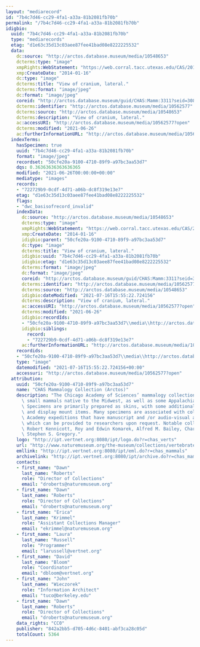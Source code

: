 ```yaml
---
layout: "mediarecord"
id: "7b4c7d46-cc29-4fa1-a33a-81b2081fb70b"
permalink: "/7b4c7d46-cc29-4fa1-a33a-81b2081fb70b"
idigbio:
  uuid: "7b4c7d46-cc29-4fa1-a33a-81b2081fb70b"
  type: "mediarecords"
  etag: "d1e63c35d13c03aee87fee41bad08e8222225532"
  data:
    dc:source: "http://arctos.database.museum/media/10548653"
    dcterms:type: "image"
    xmpRights:WebStatement: "https://web.corral.tacc.utexas.edu/CAS/20161217-02/jpg/chas_mamm_3311.8.jpg"
    xmp:CreateDate: "2014-01-16"
    dc:type: "image"
    dcterms:title: "View of cranium, lateral."
    dcterms:format: "image/jpeg"
    dc:format: "image/jpeg"
    coreid: "http://arctos.database.museum/guid/CHAS:Mamm:3311?seid=3088319"
    dcterms:identifier: "http://arctos.database.museum/media/10562577"
    dcterms:source: "http://arctos.database.museum/media/10548653"
    dcterms:description: "View of cranium, lateral."
    ac:accessURI: "http://arctos.database.museum/media/10562577?open"
    dcterms:modified: "2021-06-26"
    ac:furtherInformationURL: "http://arctos.database.museum/media/10562577"
  indexTerms:
    hasSpecimen: true
    uuid: "7b4c7d46-cc29-4fa1-a33a-81b2081fb70b"
    format: "image/jpeg"
    recordset: "50cfe20a-9100-4710-89f9-a97bc3aa53d7"
    dqs: 0.36363636363636365
    modified: "2021-06-26T00:00:00+00:00"
    mediatype: "images"
    records:
    - "722729b9-0cdf-4d71-a06b-dc8f319e13e7"
    etag: "d1e63c35d13c03aee87fee41bad08e8222225532"
    flags:
    - "dwc_basisofrecord_invalid"
    indexData:
      dc:source: "http://arctos.database.museum/media/10548653"
      dcterms:type: "image"
      xmpRights:WebStatement: "https://web.corral.tacc.utexas.edu/CAS/20161217-02/jpg/chas_mamm_3311.8.jpg"
      xmp:CreateDate: "2014-01-16"
      idigbio:parent: "50cfe20a-9100-4710-89f9-a97bc3aa53d7"
      dc:type: "image"
      dcterms:title: "View of cranium, lateral."
      idigbio:uuid: "7b4c7d46-cc29-4fa1-a33a-81b2081fb70b"
      idigbio:etag: "d1e63c35d13c03aee87fee41bad08e8222225532"
      dcterms:format: "image/jpeg"
      dc:format: "image/jpeg"
      coreid: "http://arctos.database.museum/guid/CHAS:Mamm:3311?seid=3088319"
      dcterms:identifier: "http://arctos.database.museum/media/10562577"
      dcterms:source: "http://arctos.database.museum/media/10548653"
      idigbio:dateModified: "2021-07-16T15:55:22.724156"
      dcterms:description: "View of cranium, lateral."
      ac:accessURI: "http://arctos.database.museum/media/10562577?open"
      dcterms:modified: "2021-06-26"
      idigbio:recordIds:
      - "50cfe20a-9100-4710-89f9-a97bc3aa53d7\\media\\http://arctos.database.museum/media/10562577"
      idigbio:siblings:
        record:
        - "722729b9-0cdf-4d71-a06b-dc8f319e13e7"
      ac:furtherInformationURL: "http://arctos.database.museum/media/10562577"
    recordids:
    - "50cfe20a-9100-4710-89f9-a97bc3aa53d7\\media\\http://arctos.database.museum/media/10562577"
    type: "image"
    datemodified: "2021-07-16T15:55:22.724156+00:00"
    accessuri: "http://arctos.database.museum/media/10562577?open"
  attribution:
    uuid: "50cfe20a-9100-4710-89f9-a97bc3aa53d7"
    name: "CHAS Mammalogy Collection (Arctos)"
    description: "The Chicago Academy of Sciences’ mammalogy collection contains mostly\
      \ small mammals native to the Midwest, as well as some Appalachian species.\
      \ Specimens are primarily prepared as skins, with some additional osteological\
      \ and display mount items. Many specimens are associated with collectors or\
      \ Academy expeditions that have manuscript and /or audio-visual archival material,\
      \ which can be provided to researchers upon request. Notable collectors include\
      \ Robert Kennicott, Roy and Edwin Komarek, Alfred M. Bailey, Charles D. Brower,\
      \ Stephen S. Gregory."
    logo: "http://ipt.vertnet.org:8080/ipt/logo.do?r=chas_verts"
    url: "http://www.naturemuseum.org/the-museum/collections/vertebrates"
    emllink: "http://ipt.vertnet.org:8080/ipt/eml.do?r=chas_mammals"
    archivelink: "http://ipt.vertnet.org:8080/ipt/archive.do?r=chas_mammals"
    contacts:
    - first_name: "Dawn"
      last_name: "Roberts"
      role: "Director of Collections"
      email: "droberts@naturemuseum.org"
    - first_name: "Dawn"
      last_name: "Roberts"
      role: "Director of Collections"
      email: "droberts@naturemuseum.org"
    - first_name: "Erica"
      last_name: "Krimmel"
      role: "Assistant Collections Manager"
      email: "ekrimmel@naturemuseum.org"
    - first_name: "Laura"
      last_name: "Russell"
      role: "Programmer"
      email: "larussell@vertnet.org"
    - first_name: "David"
      last_name: "Bloom"
      role: "Coordinator"
      email: "dbloom@vertnet.org"
    - first_name: "John"
      last_name: "Wieczorek"
      role: "Information Architect"
      email: "tuco@berkeley.edu"
    - first_name: "Dawn"
      last_name: "Roberts"
      role: "Director of Collections"
      email: "droberts@naturemuseum.org"
    data_rights: "CC0"
    publisher: "842a2bb5-d705-4d6c-8401-abf3ca28c05d"
    totalCount: 5364
---
```

